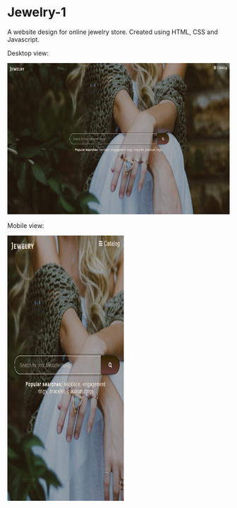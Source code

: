 # Jewelry-1
A website design for online jewelry store.
Created using HTML, CSS and Javascript.

Desktop view:

<img src="https://github.com/RDKonqueror/Jewelry-1/blob/master/screenshot/desktop_shot-1.png" width="700px" height="342px" />


Mobile view:

<img src="https://github.com/RDKonqueror/Jewelry-1/blob/master/screenshot/mobile_shot-1.png" width="264px" height="600px" />
